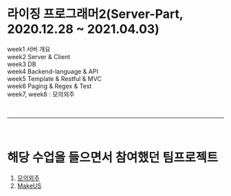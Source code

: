# 라이징 프로그래머2(Server-Part, 2020.12.28 ~ 2021.04.03)
week1 서버 개요<br>
week2 Server & Client<br>
week3 DB<br>
week4 Backend-language & API<br>
week5 Template & Restful & MVC<br>
week6 Paging & Regex & Test<br>
week7, week8 : 모의외주<br>


<br><hr><br>

# 해당 수업을 들으면서 참여했던 팀프로젝트
1. [모의외주](https://shine94.tistory.com/256?category=929803)
2. [MakeUS](https://shine94.tistory.com/264?category=941564)
